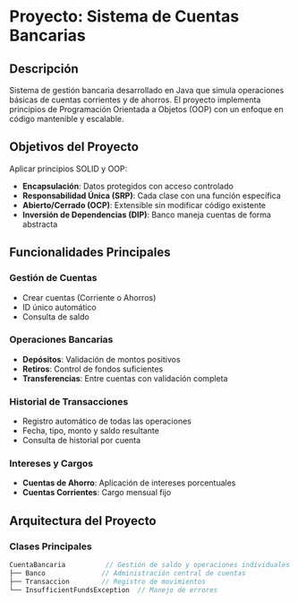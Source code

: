 #  Proyecto: Sistema de Cuentas Bancarias

##  Descripción
Sistema de gestión bancaria desarrollado en Java que simula operaciones básicas de cuentas corrientes y de ahorros. El proyecto implementa principios de Programación Orientada a Objetos (OOP) con un enfoque en código mantenible y escalable.

##  Objetivos del Proyecto
Aplicar principios SOLID y OOP:
- **Encapsulación**: Datos protegidos con acceso controlado
- **Responsabilidad Única (SRP)**: Cada clase con una función específica
- **Abierto/Cerrado (OCP)**: Extensible sin modificar código existente
- **Inversión de Dependencias (DIP)**: Banco maneja cuentas de forma abstracta

##  Funcionalidades Principales

###  Gestión de Cuentas
- Crear cuentas (Corriente o Ahorros)
- ID único automático
- Consulta de saldo

###  Operaciones Bancarias
- **Depósitos**: Validación de montos positivos
- **Retiros**: Control de fondos suficientes
- **Transferencias**: Entre cuentas con validación completa

###  Historial de Transacciones
- Registro automático de todas las operaciones
- Fecha, tipo, monto y saldo resultante
- Consulta de historial por cuenta

### Intereses y Cargos
- **Cuentas de Ahorro**: Aplicación de intereses porcentuales
- **Cuentas Corrientes**: Cargo mensual fijo

##  Arquitectura del Proyecto

### Clases Principales
```java
CuentaBancaria          // Gestión de saldo y operaciones individuales
├── Banco              // Administración central de cuentas
├── Transaccion        // Registro de movimientos
└── InsufficientFundsException  // Manejo de errores
